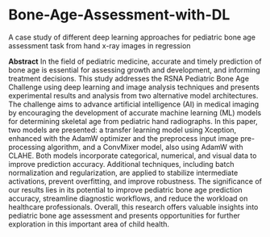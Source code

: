 # Bone-Age-Assessment-with-DL
A case study of different deep learning approaches for pediatric bone age assessment task from hand x-ray images in regression

**Abstract**
In the field of pediatric medicine, accurate and timely prediction of bone age is essential for assessing growth and development, and informing treatment decisions. This study addresses the RSNA Pediatric Bone Age Challenge using deep learning and image analysis techniques and presents experimental results and analysis from two alternative model architectures. The challenge aims to advance artificial intelligence (AI) in medical imaging by encouraging the development of accurate machine learning (ML) models for determining skeletal age from pediatric hand radiographs. In this paper, two models are presented: a transfer learning model using Xception, enhanced with the AdamW optimizer and the preprocess input image pre-processing algorithm, and a ConvMixer model, also using AdamW with CLAHE. Both models incorporate categorical, numerical, and visual data to improve prediction accuracy. Additional techniques, including batch normalization and regularization, are applied to stabilize intermediate activations, prevent overfitting, and improve robustness. The significance of our results lies in its potential to improve pediatric bone age prediction accuracy, streamline diagnostic workflows, and reduce the workload on healthcare professionals. Overall, this research offers valuable insights into pediatric bone age assessment and presents opportunities for further exploration in this important area of child health.
